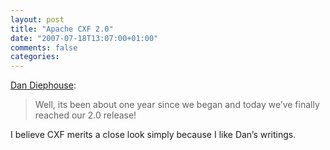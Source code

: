```yaml
---
layout: post
title: "Apache CXF 2.0"
date: "2007-07-18T13:07:00+01:00"
comments: false
categories: 
---
```


<p><a href="http://netzooid.com/blog/2007/07/03/cxf-20-is-released/">Dan Diephouse</a>:</p>

<blockquote>
<p>Well, its been about one year since we began and today we&#8217;ve finally reached our 2.0 release!</p>
</blockquote>

<p>I believe CXF merits a close look simply because I like Dan&#8217;s writings.</p>


